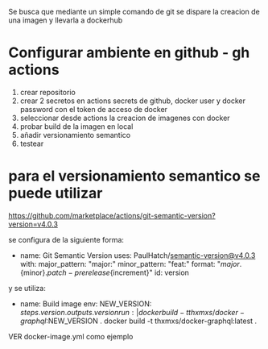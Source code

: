 Se busca que mediante un simple comando de git se dispare la creacion de una imagen y llevarla a dockerhub

# Configurar ambiente en github - gh actions

1. crear repositorio
2. crear 2 secretos en actions secrets de github, docker user y docker password con el token de acceso de docker
3. seleccionar desde actions la creacion de imagenes con docker
4. probar build de la imagen en local
5. añadir versionamiento semantico
6. testear

# para el versionamiento semantico se puede utilizar

https://github.com/marketplace/actions/git-semantic-version?version=v4.0.3

se configura de la siguiente forma:
- name: Git Semantic Version
      uses: PaulHatch/semantic-version@v4.0.3
      with:
        major_pattern: "major:"
        minor_pattern: "feat:"
        format: "${major}.${minor}.${patch}-prerelease${increment}"
      id: version

y se utiliza:

- name: Build image
      env:
        NEW_VERSION: ${{ steps.version.outputs.version }}
      run: |
        docker build -t thxmxs/docker-graphql:$NEW_VERSION .
        docker build -t thxmxs/docker-graphql:latest .


VER docker-image.yml como ejemplo